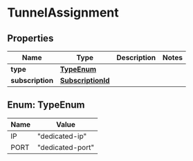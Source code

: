 

# TunnelAssignment


## Properties

| Name | Type | Description | Notes |
|------------ | ------------- | ------------- | -------------|
|**type** | [**TypeEnum**](#TypeEnum) |  |  |
|**subscription** | [**SubscriptionId**](SubscriptionId.md) |  |  |



## Enum: TypeEnum

| Name | Value |
|---- | -----|
| IP | &quot;dedicated-ip&quot; |
| PORT | &quot;dedicated-port&quot; |



